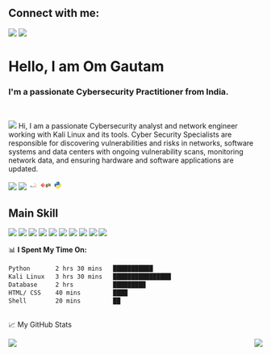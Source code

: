 ## Connect with me:
<p align="left">

<a href = "https://www.linkedin.com/in/i-omgautam/"><img src="https://img.icons8.com/fluent/48/000000/linkedin.png"/></a>
<a href="#"><img width="40%" height="auto" src="https://media4.giphy.com/media/dWTi2yiBnSq1K2MkTE/giphy.gif" height="40px"/></a>
<h1 align="centre"> <width="10px"> Hello, I am Om Gautam</h1><h3>I'm a passionate Cybersecurity Practitioner from India.</h3>



  
<br />
<p align="left"> 
<a href="#"><img width="30%" height="auto" src="https://www.pngall.com/wp-content/uploads/3/Hacker-PNG-High-Quality-Image.png" height="30px"/></a>
Hi, 
I am a passionate Cybersecurity analyst and network engineer working with Kali Linux and its tools.
Cyber Security Specialists are responsible for discovering vulnerabilities and risks in networks, software systems and data centers with ongoing vulnerability scans, monitoring network data, and ensuring hardware and software applications are updated.


<code><img height="20" src="https://www.pngall.com/wp-content/uploads/4/Cyber-Security-Logo.png"></code>
<code><img height="20" src="https://image.pngaaa.com/700/562700-middle.png"></code>
<code><img height="20" src="https://raw.githubusercontent.com/github/explore/80688e429a7d4ef2fca1e82350fe8e3517d3494d/topics/mysql/mysql.png"></code>
<code><img height="20" src="https://raw.githubusercontent.com/github/explore/80688e429a7d4ef2fca1e82350fe8e3517d3494d/topics/git/git.png"></code>
<code><img height="20" src="https://raw.githubusercontent.com/github/explore/80688e429a7d4ef2fca1e82350fe8e3517d3494d/topics/python/python.png"></code>

## Main Skill


![](https://img.shields.io/badge/Language-Python-informational?style=flat&logo=python&logoColor=white&color=3bac3a)
![](https://img.shields.io/badge/Language-Shell-informational?style=flat&logo=shell&logoColor=white&color=3bac3a)
![](https://img.shields.io/badge/Language-HTML-informational?style=flat&logo=HTML&logoColor=white&color=3bac3a)
![](https://img.shields.io/badge/CI/CD-Github_Action-informational?style=flat&logo=github&logoColor=white&color=3bac3a)
![](https://img.shields.io/badge/Tools-Kali_Tools-information?style=flat&logo=kalilinux&logoColor=white&color=3bac3a)
![](https://img.shields.io/badge/Cloud-Google-informational?style=flat&logo=googlecloud&logoColor=white&color=3bac3a)
![](https://img.shields.io/badge/Database-MySQL-informational?style=flat&logo=mysql&logoColor=white&color=3bac3a)
![](https://img.shields.io/badge/Database-Hive_QL-informational?style=flat&logo=postgresql&logoColor=white&color=3bac3a)
![](https://img.shields.io/badge/Database-Sqlite-informational?style=flat&logo=sqlite&logoColor=white&color=3bac3a)
![](https://img.shields.io/badge/Database-MongoDB-informational?style=flat&logo=mongodb&logoColor=white&color=3bac3a)  
  
📊 **I Spent My Time On:**
<!--START_SECTION:waka-->
```text
Python       2 hrs 30 mins   ███████████            
Kali Linux   3 hrs 30 mins   ████████████████ 
Database     2 hrs           █████████   
HTML/ CSS    40 mins         ████
Shell        20 mins         ██       
```
<!--END_SECTION:waka-->




##


📈 My GitHub Stats
<p>
<img align="" height="150px" src="https://github-readme-stats.vercel.app/api?username=i-omgautam&show_icons=true&hide_border=true&theme=dark&hide_title=true" >
<img align="right" height="100px" src="https://github-readme-stats.vercel.app/api/top-langs?username=i-omgautam&layout=compact&theme=monokai&count_private=true">
</p>

